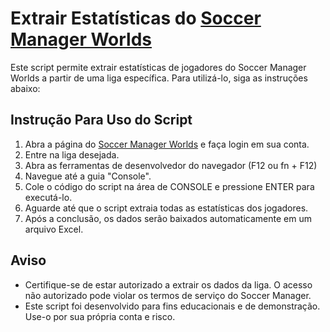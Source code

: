 # Extrair Estatísticas do [Soccer Manager Worlds](https://www.soccermanager.com/game.php)

Este script permite extrair estatísticas de jogadores do Soccer Manager Worlds a partir de uma liga específica. Para utilizá-lo, siga as instruções abaixo:

## Instrução Para Uso do Script

1. Abra a página do [Soccer Manager Worlds](https://www.soccermanager.com/game.php) e faça login em sua conta.
2. Entre na liga desejada.
3. Abra as ferramentas de desenvolvedor do navegador (F12 ou fn + F12)
4. Navegue até a guia "Console".
5. Cole o código do script na área de CONSOLE e pressione ENTER para executá-lo.
6. Aguarde até que o script extraia todas as estatísticas dos jogadores.
7. Após a conclusão, os dados serão baixados automaticamente em um arquivo Excel.

## Aviso

- Certifique-se de estar autorizado a extrair os dados da liga. O acesso não autorizado pode violar os termos de serviço do Soccer Manager.
- Este script foi desenvolvido para fins educacionais e de demonstração. Use-o por sua própria conta e risco.
